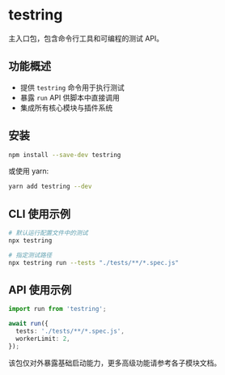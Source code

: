 # testring

主入口包，包含命令行工具和可编程的测试 API。

## 功能概述
- 提供 `testring` 命令用于执行测试
- 暴露 `run` API 供脚本中直接调用
- 集成所有核心模块与插件系统

## 安装
```bash
npm install --save-dev testring
```
或使用 yarn:
```bash
yarn add testring --dev
```

## CLI 使用示例
```bash
# 默认运行配置文件中的测试
npx testring

# 指定测试路径
npx testring run --tests "./tests/**/*.spec.js"
```
## API 使用示例
```typescript
import run from 'testring';

await run({
  tests: './tests/**/*.spec.js',
  workerLimit: 2,
});
```

该包仅对外暴露基础启动能力，更多高级功能请参考各子模块文档。

